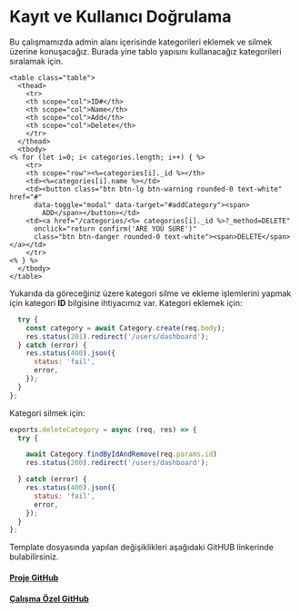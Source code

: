 Kayıt ve Kullanıcı Doğrulama
======
Bu çalışmamızda admin alanı içerisinde kategorileri eklemek ve silmek üzerine konuşacağız. Burada yine tablo yapısını kullanacağız kategorileri sıralamak için.
```
<table class="table">
  <thead>
    <tr>
    <th scope="col">ID#</th>
    <th scope="col">Name</th>
    <th scope="col">Add</th>
    <th scope="col">Delete</th>
    </tr>
  </thead>
  <tbody>
<% for (let i=0; i< categories.length; i++) { %>
    <tr>
    <th scope="row"><%=categories[i]._id %></th>
    <td><%=categories[i].name %></td>
    <td><button class="btn btn-lg btn-warning rounded-0 text-white" href="#"
      data-toggle="modal" data-target="#addCategory"><span>
        ADD</span></button></td>
    <td><a href="/categories/<%= categories[i]._id %>?_method=DELETE" 
      onclick="return confirm('ARE YOU SURE')"
      class="btn btn-danger rounded-0 text-white"><span>DELETE</span></a></td>
    </tr>
<% } %>
  </tbody>
</table>
```
Yukarıda da göreceğiniz üzere kategori silme ve ekleme işlemlerini yapmak için kategori **ID** bilgisine ihtiyacımız var.
Kategori eklemek için:
```javascript
  try {
    const category = await Category.create(req.body);
    res.status(201).redirect('/users/dashboard');
  } catch (error) {
    res.status(400).json({
      status: 'fail',
      error,
    });
  }
};
```
Kategori silmek için:
```javascript
exports.deleteCategory = async (req, res) => {
  try {    

    await Category.findByIdAndRemove(req.params.id)
    res.status(200).redirect('/users/dashboard');

  } catch (error) {
    res.status(400).json({
      status: 'fail',
      error,
    });
  }
};
```

Template dosyasında yapılan değişiklikleri aşağıdaki GitHUB linkerinde bulabilirsiniz.
#### [Proje GitHub](https://github.com/ArinSoftware/SmarteduProject)
#### [Çalışma Özel GitHub](https://github.com/ArinSoftware/SmarteduProject/commit/92504b45cd44705397ce78eb9511bc64d5d44773)
